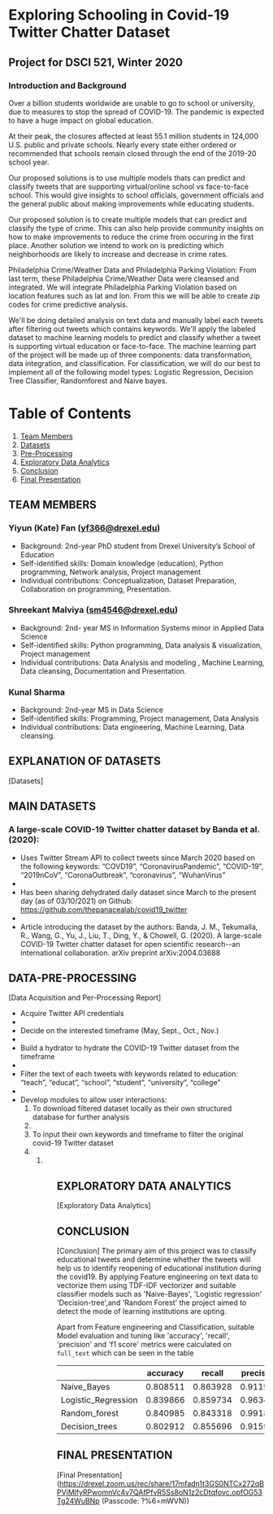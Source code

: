 # Exploring Schooling in Covid-19 Twitter Chatter Dataset
## Project for DSCI 521, Winter 2020

### Introduction and Background

Over a billion students worldwide are unable to go to school or university, due to measures to stop the spread of COVID-19. The pandemic is expected to have a huge impact on global education.

At their peak, the closures affected at least 55.1 million students in 124,000 U.S. public and private schools. Nearly every state either ordered or recommended that schools remain closed through the end of the 2019-20 school year.

Our proposed solutions is to use multiple models thats can predict and classify tweets that are supporting virtual/online school vs face-to-face school. This would give insights to school officials, government officials and the general public about making improvements while educating students.

Our proposed solution is to create multiple models that can predict and classify the type of crime. This can also help provide community insights on how to make improvements to reduce the crime from occuring in the first place. Another solution we intend to work on is predicting which neighborhoods are likely to increase and decrease in crime rates. 

Philadelphia Crime/Weather Data and Philadelphia Parking Violation:
From last term, these Philadelphia Crime/Weather Data were cleansed and integrated. We will integrate Philadelphia Parking Violation based on location features such as lat and lon. From this we will be able to create zip codes for crime predictive analysis. 

We'll be doing detailed analysis on text data and manually label each tweets after filtering out tweets which contains keywords. We'll apply the labeled dataset to machine learning models to predict and classify whether a tweet is supporting virtual education or face-to-face. The machine learning part of the project will be made up of three components: data transformation, data integration, and classification. For classification, we will do our best to implement all of the following model types: Logistic Regression, Decision Tree Classifier, Randomforest and Naive bayes.


# Table of Contents
1. [Team Members](#TEAM-MEMBERS)
1. [Datasets](#EXPLANATION-OF-DATASETS)
1. [Pre-Processing](#DATA-PRE-PROCESSING)
1. [Exploratory Data Analytics](#EXPLORATORY-DATA-ANALYTICS)
1. [Conclusion](#CONCLUSION)
1. [Final Presentation](#FINAL-PRESENTATION)


## TEAM MEMBERS

### Yiyun (Kate) Fan (yf366@drexel.edu)
- Background: 2nd-year PhD student from Drexel University’s School of Education
- Self-identified skills: Domain knowledge (education), Python programming, Network analysis, Project management
- Individual contributions: Conceptualization, Dataset Preparation, Collaboration on programming, Presentation.

### Shreekant Malviya (sm4546@drexel.edu)
- Background: 2nd- year MS in Information Systems minor in Applied Data Science
- Self-identified skills: Python programming, Data analysis & visualization, Project management
- Individual contributions: Data Analysis and modeling , Machine Learning, Data cleansing, Documentation and Presentation. 

### Kunal Sharma
- Background: 2nd-year MS in Data Science
- Self-identified skills: Programming, Project management, Data Analysis
- Individual contributions: Data engineering, Machine Learning, Data cleansing.


## EXPLANATION OF DATASETS
[Datasets]

## MAIN DATASETS
### A large-scale COVID-19 Twitter chatter dataset by Banda et al. (2020): 
- Uses Twitter Stream API to collect tweets since March 2020 based on the following keywords: 
“COVD19”, “CoronavirusPandemic”, “COVID-19”, “2019nCoV”, “CoronaOutbreak”, “coronavirus”, “WuhanVirus”<li>
- Has been sharing dehydrated daily dataset since March to the present day (as of 03/10/2021) on Github: 
https://github.com/thepanacealab/covid19_twitter<li>
- Article introducing the dataset by the authors: 
Banda, J. M., Tekumalla, R., Wang, G., Yu, J., Liu, T., Ding, Y., & Chowell, G. (2020). A large-scale COVID-19 Twitter chatter dataset for open scientific research--an international collaboration. arXiv preprint arXiv:2004.03688


## DATA-PRE-PROCESSING

[Data Acquisition and Per-Processing Report]
<ul>
    <li>Acquire Twitter API credentials<li>
    <li>Decide on the interested timeframe (May, Sept., Oct., Nov.)<li>
    <li>Build a hydrator to hydrate the COVID-19 Twitter dataset from the timeframe<li>
    <li>Filter the text of each tweets with keywords related to education: “teach”, “educat”, “school”, “student”, “university”, “college”<li>
    <li>Develop modules to allow user interactions:
        <ol> 
            <li>To download filtered dataset locally as their own structured database for further analysis <li>
            <li>To input their own keywords and timeframe to filter the original covid-19 Twitter dataset<li>
        <ol>
    <li>
<ul>  


## EXPLORATORY DATA ANALYTICS
[Exploratory Data Analytics]



## CONCLUSION
[Conclusion]
 The primary aim of this project was to classify educational tweets and determine whether the tweets will help us to identify reopening of educational institution during the covid19. By applying Feature engineering on text data to vectorize them using TDF-IDF vectorizer and suitable classifier models such as 'Naive-Bayes', 'Logistic regression' 'Decision-tree',and 'Random Forest' the project aimed to detect the mode of learning institutions are opting.

Apart from Feature engineering and Classification, suitable Model evaluation and tuning like 'accuracy', 'recall', 'precision' and 'f1 score' metrics were calculated on `full_text` which can be seen in the table
    
    
|                     | accuracy 	|   recall 	| precision 	|       f1 	|      auc 	|
|---------------------|-------------|-----------|---------------|-----------|-----------|
|     Naive_Bayes     | 0.808511 	| 0.863928 	| 0.911924  	| 0.887278 	| 0.614027 	|
| Logistic_Regression | 0.839866 	| 0.859734 	| 0.963415  	| 0.908626 	| 0.607514 	|
|    Random_forest    | 0.840985 	| 0.843318 	| 0.991870  	| 0.911582 	| 0.557225 	|
|    Decision_trees   | 0.802912 	| 0.855696 	| 0.915989  	| 0.884817 	| 0.590253 	|



## FINAL PRESENTATION
[Final Presentation]
(https://drexel.zoom.us/rec/share/17mfadn1t3GS0NTCx272qBPVjMlfyRPwomnVc4v7QAfPfvR5Ss8oN1z2cDtqfovc.opfOG53Tg24WuBNp  (Passcode: ?%6=mWVN))
